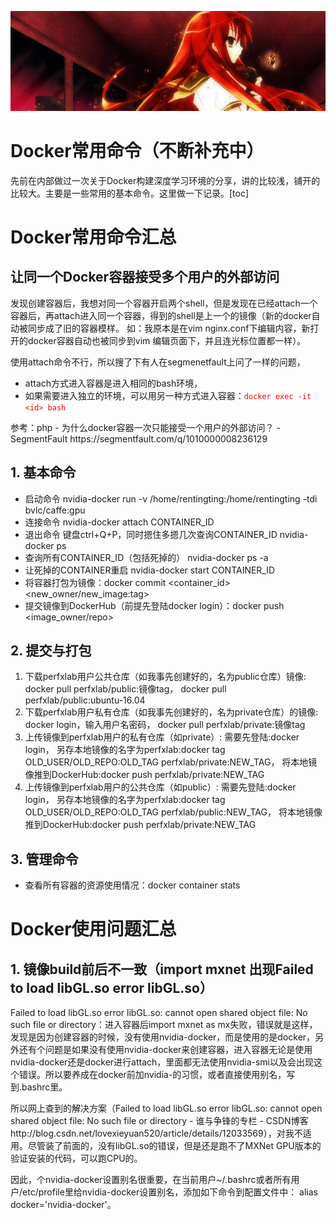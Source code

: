 [![header](../../../assets/header31.jpg)](https://yuenshome.github.io)

# Docker常用命令（不断补充中）

先前在内部做过一次关于Docker构建深度学习环境的分享，讲的比较浅，铺开的比较大。主要是一些常用的基本命令。这里做一下记录。[toc]

<!--more-->
<h1>Docker常用命令汇总</h1>
<h2>让同一个Docker容器接受多个用户的外部访问</h2>
发现创建容器后，我想对同一个容器开启两个shell，但是发现在已经attach一个容器后，再attach进入同一个容器，得到的shell是上一个的镜像（新的docker自动被同步成了旧的容器模样。
如：我原本是在vim nginx.conf下编辑内容，新打开的docker容器自动也被同步到vim 编辑页面下，并且连光标位置都一样）。

使用attach命令不行，所以搜了下有人在segmenetfault上问了一样的问题，
<ul>
	<li>attach方式进入容器是进入相同的bash环境，</li>
	<li>如果需要进入独立的环境，可以用另一种方式进入容器：<span style="color: #ff0000;"><code>docker exec -it &lt;id&gt; bash</code></span></li>
</ul>
参考：php - 为什么docker容器一次只能接受一个用户的外部访问？ - SegmentFault
https://segmentfault.com/q/1010000008236129
<h2>1. 基本命令</h2>
<ul>
	<li>启动命令
nvidia-docker run -v /home/rentingting:/home/rentingting -tdi bvlc/caffe:gpu</li>
	<li>连接命令
nvidia-docker attach CONTAINER_ID</li>
	<li>退出命令
键盘ctrl+Q+P，同时摁住多摁几次查询CONTAINER_ID
nvidia-docker ps</li>
	<li>查询所有CONTAINER_ID（包括死掉的）
nvidia-docker ps -a</li>
	<li>让死掉的CONTAINER重启
nvidia-docker start CONTAINER_ID</li>
	<li>将容器打包为镜像：docker commit &lt;container_id&gt; &lt;new_owner/new_image:tag&gt;</li>
	<li>提交镜像到DockerHub（前提先登陆docker login）：docker push &lt;image_owner/repo&gt;</li>
</ul>

## 2. 提交与打包

1. 下载perfxlab用户公共仓库（如我事先创建好的，名为public仓库）镜像:
docker pull perfxlab/public:镜像tag，
docker pull perfxlab/public:ubuntu-16.04
2. 下载perfxlab用户私有仓库（如我事先创建好的，名为private仓库）的镜像:
docker login，输入用户名密码，
docker pull perfxlab/private:镜像tag
3. 上传镜像到perfxlab用户的私有仓库（如private）:
需要先登陆:docker login，
另存本地镜像的名字为perfxlab:docker tag OLD_USER/OLD_REPO:OLD_TAG perfxlab/private:NEW_TAG，
将本地镜像推到DockerHub:docker push perfxlab/private:NEW_TAG
4. 上传镜像到perfxlab用户的公共仓库（如public）:
需要先登陆:docker login，
另存本地镜像的名字为perfxlab:docker tag OLD_USER/OLD_REPO:OLD_TAG perfxlab/public:NEW_TAG，
将本地镜像推到DockerHub:docker push perfxlab/private:NEW_TAG

<h2>3. 管理命令</h2>
<ul>
	<li>查看所有容器的资源使用情况：docker container stats</li>
</ul>
<h1>Docker使用问题汇总</h1>
<h2>1. 镜像build前后不一致（import mxnet 出现Failed to load libGL.so error libGL.so）</h2>
Failed to load libGL.so error libGL.so: cannot open shared object file: No such file or directory：进入容器后import mxnet as mx失败，错误就是这样，发现是因为创建容器的时候，没有使用nvidia-docker，而是使用的是docker，另外还有个问题是如果没有使用nvidia-docker来创建容器，进入容器无论是使用nvidia-docker还是docker进行attach，里面都无法使用nvidia-smi以及会出现这个错误。所以要养成在docker前加nvidia-的习惯，或者直接使用别名，写到.bashrc里。

所以网上查到的解决方案（Failed to load libGL.so error libGL.so: cannot open shared object file: No such file or directory - 谁与争锋的专栏 - CSDN博客http://blog.csdn.net/lovexieyuan520/article/details/12033569），对我不适用。尽管装了前面的，没有libGL.so的错误，但是还是跑不了MXNet GPU版本的验证安装的代码，可以跑CPU的。

因此，个nvidia-docker设置别名很重要，在当前用户~/.bashrc或者所有用户/etc/profile里给nvidia-docker设置别名，添加如下命令到配置文件中： alias docker='nvidia-docker'。

<audio style="display: none;" controls="controls"></audio>
